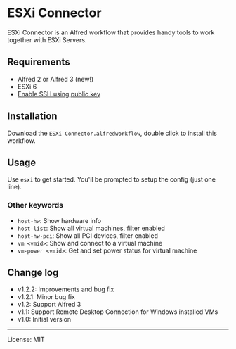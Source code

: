 # ESXi Connector

ESXi Connector is an Alfred workflow that provides handy tools to work together with ESXi Servers.

## Requirements

- Alfred 2 or Alfred 3 (new!)
- ESXi 6
- [Enable SSH using public key](https://kb.vmware.com/selfservice/microsites/search.do?language=en_US&cmd=displayKC&externalId=1002866)

## Installation

Download the `ESXi Connector.alfredworkflow`, double click to install this workflow.

## Usage

Use `esxi` to get started. You'll be prompted to setup the config (just one line).

### Other keywords

- `host-hw`: Show hardware info
- `host-list`: Show all virtual machines, filter enabled
- `host-hw-pci`: Show all PCI devices, filter enabled
- `vm <vmid>`: Show and connect to a virtual machine
- `vm-power <vmid>`: Get and set power status for virtual machine


## Change log

- v1.2.2: Improvements and bug fix
- v1.2.1: Minor bug fix
- v1.2: Support Alfred 3
- v1.1: Support Remote Desktop Connection for Windows installed VMs
- v1.0: Initial version

---

License: MIT
